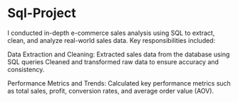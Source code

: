 # Sql-Project
I conducted in-depth e-commerce sales analysis using SQL to extract, clean, and analyze real-world sales data. Key responsibilities included:

Data Extraction and Cleaning: Extracted sales data from the database using SQL queries Cleaned and transformed raw data to ensure accuracy and consistency.

Performance Metrics and Trends: Calculated key performance metrics such as total sales, profit, conversion rates, and average order value (AOV).

